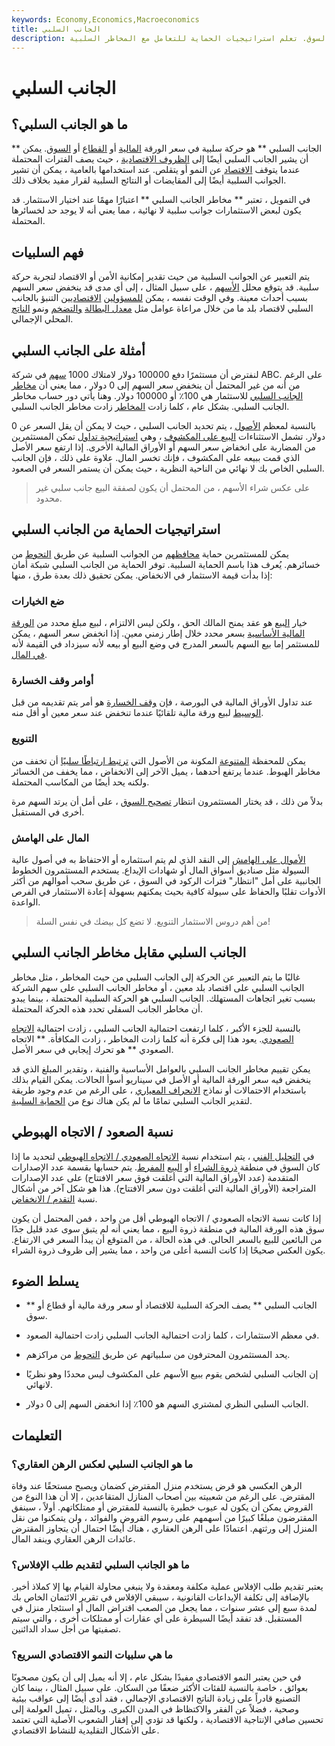 ```yaml
---
keywords: Economy,Economics,Macroeconomics
title: الجانب السلبي
description: يصف الجانب السلبي الحركة السلبية للاقتصاد أو سعر الورقة المالية أو القطاع أو السوق. تعلم استراتيجيات الحماية للتعامل مع المخاطر السلبية.
---
```


# الجانب السلبي
## ما هو الجانب السلبي؟

** الجانب السلبي ** هو حركة سلبية في سعر الورقة [المالية](/security) أو [القطاع](/sector) أو [السوق](/market). يمكن أن يشير الجانب السلبي أيضًا إلى [الظروف الاقتصادية](/economic-conditions) ، حيث يصف الفترات المحتملة عندما يتوقف [الاقتصاد](/economy) عن النمو أو يتقلص. عند استخدامها بالعامية ، يمكن أن تشير الجوانب السلبية أيضًا إلى المقايضات أو النتائج السلبية لقرار مفيد بخلاف ذلك.

في التمويل ، تعتبر ** مخاطر الجانب السلبي ** اعتبارًا مهمًا عند اختيار الاستثمار. قد يكون لبعض الاستثمارات جوانب سلبية لا نهائية ، مما يعني أنه لا يوجد حد لخسائرها المحتملة.

## فهم السلبيات

يتم التعبير عن الجوانب السلبية من حيث تقدير إمكانية الأمن أو الاقتصاد لتجربة حركة سلبية. قد يتوقع محلل [الأسهم](/research-analyst) ، على سبيل المثال ، إلى أي مدى قد ينخفض سعر السهم بسبب أحداث معينة. وفي الوقت نفسه ، يمكن [للمسؤولين](/economist) [الاقتصاديين](/economist) التنبؤ بالجانب السلبي لاقتصاد بلد ما من خلال مراعاة عوامل مثل [معدل البطالة](/unemploymentrate) [والتضخم](/inflation) ونمو [الناتج](/gdp) المحلي الإجمالي.

## أمثلة على الجانب السلبي

لنفترض أن مستثمرًا دفع 100000 دولار لامتلاك 1000 [سهم](/shares) في شركة ABC. على الرغم من أنه من غير المحتمل أن ينخفض سعر السهم إلى 0 دولار ، مما يعني أن [مخاطر الجانب السلبي](/downsiderisk) للاستثمار هي 100٪ أو 100000 دولار. وهنا يأتي دور حساب مخاطر الجانب السلبي. بشكل عام ، كلما زادت [المخاطر](/risk) زادت مخاطر الجانب السلبي.

بالنسبة لمعظم [الأصول](/asset) ، يتم تحديد الجانب السلبي ، حيث لا يمكن أن يقل السعر عن 0 دولار. تشمل الاستثناءات [البيع على المكشوف](/shortselling) ، وهي [استراتيجية تداول](/trading-strategy) تمكن المستثمرين من المضاربة على انخفاض سعر السهم أو الأوراق المالية الأخرى. إذا ارتفع سعر الأصل الذي قمت ببيعه على المكشوف ، فإنك تخسر المال. علاوة على ذلك ، فإن الجانب السلبي الخاص بك لا نهائي من الناحية النظرية ، حيث يمكن أن يستمر السعر في الصعود.

> على عكس شراء الأسهم ، من المحتمل أن يكون لصفقة البيع جانب سلبي غير محدود.

>

## استراتيجيات الحماية من الجانب السلبي

يمكن للمستثمرين حماية [محافظهم](/portfolio) من الجوانب السلبية عن طريق [التحوط](/hedge) من خسائرهم. يُعرف هذا باسم الحماية السلبية. توفر الحماية من الجانب السلبي شبكة أمان إذا بدأت قيمة الاستثمار في الانخفاض. يمكن تحقيق ذلك بعدة طرق ، منها:

### ضع الخيارات

خيار [البيع](/putoption) هو عقد يمنح المالك الحق ، ولكن ليس الالتزام ، لبيع مبلغ محدد من [الورقة المالية الأساسية](/underlying-security) بسعر محدد خلال إطار زمني معين. إذا انخفض سعر السهم ، يمكن للمستثمر إما بيع السهم بالسعر المدرج في وضع البيع أو بيعه لأنه سيزداد في القيمة لأنه [في المال](/inthemoney).

### أوامر وقف الخسارة

عند تداول الأوراق المالية في البورصة ، فإن [وقف الخسارة](/stop-lossorder) هو أمر يتم تقديمه من قبل [الوسيط](/broker) لبيع ورقة مالية تلقائيًا عندما تنخفض عند سعر معين أو أقل منه.

### التنويع

يمكن للمحفظة [المتنوعة](/diversification) المكونة من الأصول التي [ترتبط ارتباطًا سلبيًا](/negative-correlation) أن تخفف من مخاطر الهبوط. عندما يرتفع أحدهما ، يميل الآخر إلى الانخفاض ، مما يخفف من الخسائر ولكنه يحد أيضًا من المكاسب المحتملة.

بدلاً من ذلك ، قد يختار المستثمرون انتظار [تصحيح السوق](/correction) ، على أمل أن يرتد السهم مرة أخرى في المستقبل.

### المال على الهامش

[الأموال على الهامش](/money-on-the-sidelines) إلى النقد الذي لم يتم استثماره أو الاحتفاظ به في أصول عالية السيولة مثل صناديق أسواق المال أو شهادات الإيداع. يستخدم المستثمرون الخطوط الجانبية على أمل "انتظار" فترات الركود في السوق ، عن طريق سحب أموالهم من أكثر الأدوات تقلبًا والحفاظ على سيولة كافية بحيث يمكنهم بسهولة إعادة الاستثمار في الفرص الواعدة.

> من أهم دروس الاستثمار التنويع. لا تضع كل بيضك في نفس السلة!

>

## الجانب السلبي مقابل مخاطر الجانب السلبي

غالبًا ما يتم التعبير عن الحركة إلى الجانب السلبي من حيث المخاطر ، مثل مخاطر الجانب السلبي على اقتصاد بلد معين ، أو مخاطر الجانب السلبي على سهم الشركة بسبب تغير اتجاهات المستهلك. الجانب السلبي هو الحركة السلبية المحتملة ، بينما يبدو أن مخاطر الجانب السفلي تحدد هذه الحركة المحتملة.

بالنسبة للجزء الأكبر ، كلما ارتفعت احتمالية الجانب السلبي ، زادت احتمالية [الاتجاه الصعودي](/upside). يعود هذا إلى فكرة أنه كلما زادت المخاطر ، زادت المكافأة. ** الاتجاه الصعودي ** هو تحرك إيجابي في سعر الأصل.

يمكن تقييم مخاطر الجانب السلبي بالعوامل الأساسية والفنية ، وتقدير المبلغ الذي قد ينخفض فيه سعر الورقة المالية أو الأصل في سيناريو أسوأ الحالات. يمكن القيام بذلك باستخدام الاحتمالات أو نماذج [الانحراف المعياري](/standarddeviation) ، على الرغم من عدم وجود طريقة لتقدير الجانب السلبي تمامًا ما لم يكن هناك نوع من [الحماية السلبية](/downside-protection).

## نسبة الصعود / الاتجاه الهبوطي

في [التحليل الفني](/technicalanalysis) ، يتم استخدام نسبة [الاتجاه الصعودي / الاتجاه الهبوطي](/upsidedownsideratio) لتحديد ما إذا كان السوق في منطقة [ذروة الشراء](/overbought) أو [البيع](/oversold) [المفرط](/oversold). يتم حسابها بقسمة عدد الإصدارات المتقدمة (عدد الأوراق المالية التي أغلقت فوق سعر الافتتاح) على عدد الإصدارات المتراجعة (الأوراق المالية التي أغلقت دون سعر الافتتاح). هذا هو شكل آخر من أشكال نسبة [التقدم / الانخفاض](/a-d-ratio-adr).

إذا كانت نسبة الاتجاه الصعودي / الاتجاه الهبوطي أقل من واحد ، فمن المحتمل أن يكون سوق هذه الورقة المالية في منطقة ذروة البيع ، مما يعني أنه لم يتبق سوى عدد قليل جدًا من البائعين للبيع بالسعر الحالي. في هذه الحالة ، من المتوقع أن يبدأ السعر في الارتفاع. يكون العكس صحيحًا إذا كانت النسبة أعلى من واحد ، مما يشير إلى ظروف ذروة الشراء.

## يسلط الضوء

- ** الجانب السلبي ** يصف الحركة السلبية للاقتصاد أو سعر ورقة مالية أو قطاع أو سوق.

- في معظم الاستثمارات ، كلما زادت احتمالية الجانب السلبي زادت احتمالية الصعود.

- يحد المستثمرون المحترفون من سلبياتهم عن طريق [التحوط](/hedge) من مراكزهم.

- إن الجانب السلبي لشخص يقوم ببيع الأسهم على المكشوف ليس محددًا وهو نظريًا لانهائي.

- الجانب السلبي النظري لمشتري السهم هو 100٪ إذا انخفض السهم إلى 0 دولار.

## التعليمات

### ما هو الجانب السلبي لعكس الرهن العقاري؟

الرهن العكسي هو قرض يستخدم منزل المقترض كضمان ويصبح مستحقًا عند وفاة المقترض. على الرغم من شعبيته بين أصحاب المنازل المتقاعدين ، إلا أن هذا النوع من القروض يمكن أن يكون له عيوب خطيرة بالنسبة للمقترض أو ممتلكاتهم. أولاً ، سينفق المقترضون مبلغًا كبيرًا من أسهمهم على رسوم القروض والفوائد ، ولن يتمكنوا من نقل المنزل إلى ورثتهم. اعتمادًا على الرهن العقاري ، هناك أيضًا احتمال أن يتجاوز المقترض عائدات الرهن العقاري وينفد المال.

### ما هو الجانب السلبي لتقديم طلب الإفلاس؟

يعتبر تقديم طلب الإفلاس عملية مكلفة ومعقدة ولا ينبغي محاولة القيام بها إلا كملاذ أخير. بالإضافة إلى تكلفة الإيداعات القانونية ، سيبقى الإفلاس في تقرير الائتمان الخاص بك لمدة سبع إلى عشر سنوات ، مما يجعل من الصعب اقتراض المال أو استئجار منزل في المستقبل. قد تفقد أيضًا السيطرة على أي عقارات أو ممتلكات أخرى ، والتي سيتم تصفيتها من أجل سداد الدائنين.

### ما هي سلبيات النمو الاقتصادي السريع؟

في حين يعتبر النمو الاقتصادي مفيدًا بشكل عام ، إلا أنه يميل إلى أن يكون مصحوبًا بعوائق ، خاصة بالنسبة للفئات الأكثر ضعفًا من السكان. على سبيل المثال ، بينما كان التصنيع قادراً على زيادة الناتج الاقتصادي الإجمالي ، فقد أدى أيضًا إلى عواقب بيئية وصحية ، فضلاً عن الفقر والاكتظاظ في المدن الكبرى. وبالمثل ، تميل العولمة إلى تحسين صافي الإنتاجية الاقتصادية ، ولكنها قد تؤدي إلى إفقار الشعوب الأصلية التي تعتمد على الأشكال التقليدية للنشاط الاقتصادي.

